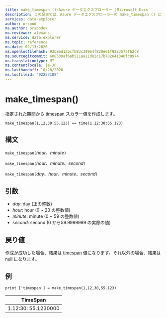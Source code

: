 ```yaml
---
title: make_timespan ()-Azure データエクスプローラー |Microsoft Docs
description: この記事では、Azure データエクスプローラーの make_timespan () について説明します。
services: data-explorer
author: orspod
ms.author: orspodek
ms.reviewer: alexans
ms.service: data-explorer
ms.topic: reference
ms.date: 02/13/2020
ms.openlocfilehash: 93b8ed12bcfb83c39964f820e61f928357af62c8
ms.sourcegitcommit: 608539af6ab511aa11d82c17b782641340fc8974
ms.translationtype: MT
ms.contentlocale: ja-JP
ms.lasthandoff: 10/20/2020
ms.locfileid: "92253188"
---
```

# <a name="make_timespan"></a>make_timespan()

指定された期間から [timespan](./scalar-data-types/timespan.md) スカラー値を作成します。

```kusto
make_timespan(1,12,30,55.123) == time(1.12:30:55.123)
```

## <a name="syntax"></a>構文

`make_timespan(`*hour*、*minute*`)`

`make_timespan(`*hour*、*minute*、*second*`)`

`make_timespan(`*day*、*hour*、*minute*、*second*`)`

## <a name="arguments"></a>引数

* *day*: day (正の整数)
* *hour*: hour (0 ~ 23 の整数値)
* *minute*: minute (0 ~ 59 の整数値)
* *second*: second (0 から59.9999999 の実際の値)

## <a name="returns"></a>戻り値

作成が成功した場合、結果は [timespan](./scalar-data-types/timespan.md) 値になります。それ以外の場合、結果は null になります。
 
## <a name="example"></a>例

```kusto
print ['timespan'] = make_timespan(1,12,30,55.123)

```

|TimeSpan|
|---|
|1.12:30: 55.1230000|


